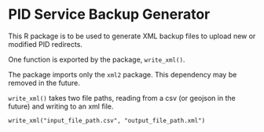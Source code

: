 # PID Service Backup Generator

This R package is to be used to generate XML backup files to upload new or modified PID redirects.

One function is exported by the package, `write_xml()`.

The package imports only the `xml2` package. This dependency may be removed in the future.

`write_xml()` takes two file paths, reading from a csv (or geojson in the future) and writing to an xml file.

```
write_xml("input_file_path.csv", "output_file_path.xml")
```
